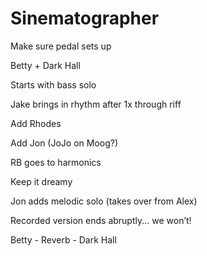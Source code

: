 # Sinematographer

Make sure pedal sets up

Betty + Dark Hall

Starts with bass solo

Jake brings in rhythm after 1x through riff

Add Rhodes

Add Jon (JoJo on Moog?)

RB goes to harmonics

Keep it dreamy

Jon adds melodic solo (takes over from Alex)

Recorded version ends abruptly... we won’t!

Betty - Reverb - Dark Hall
